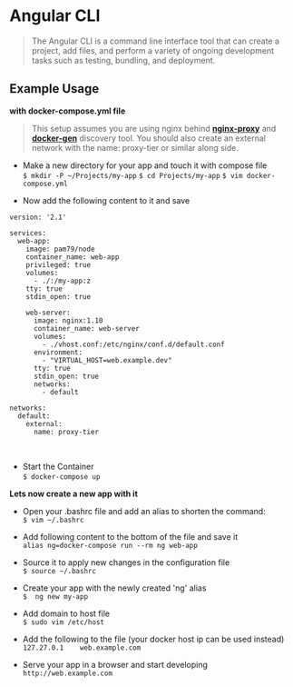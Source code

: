 # **Angular CLI**
                    
>The Angular CLI is a command line interface tool that can create a project, add files, and perform a variety of ongoing development tasks such as testing, bundling, and deployment.

                 
## Example Usage
               
**with docker-compose.yml file**
          
>This setup assumes you are using nginx behind [**nginx-proxy**](https://hub.docker.com/r/jwilder/nginx-proxy/) and [**docker-gen**](https://hub.docker.com/r/jwilder/docker-gen/) discovery tool. You should also create an external network with the name: proxy-tier or similar along side.
                         
* Make a new directory for your app and touch it with compose file          
`$ mkdir -P ~/Projects/my-app`
`$ cd Projects/my-app`
`$ vim docker-compose.yml`
               
               
* Now add the following content to it and save
          
```shell
version: '2.1'

services:
  web-app:
    image: pam79/node
    container_name: web-app
    privileged: true
    volumes:
      - ./:/my-app:z
    tty: true
    stdin_open: true

    web-server:
      image: nginx:1.10
      container_name: web-server
      volumes:
        - ./vhost.conf:/etc/nginx/conf.d/default.conf
      environment:
        - "VIRTUAL_HOST=web.example.dev"
      tty: true
      stdin_open: true
      networks:
        - default

networks:
  default:
    external:
      name: proxy-tier
```
                                     
&nbsp;                                       
* Start the Container          
`$ docker-compose up`
          
                           
**Lets now create a new app with it**          
                        
* Open your .bashrc file and add an alias to shorten the command:          
`$ vim ~/.bashrc`
          
                         
* Add following content to the bottom of the file and save it          
`alias ng=docker-compose run --rm ng web-app`
          
                         
* Source it to apply new changes in the configuration file          
`$ source ~/.bashrc`
          
                         
* Create your app with the newly created 'ng' alias                  
`$  ng new my-app`
          
                         
* Add domain to host file                     
`$ sudo vim /etc/host` 
          

* Add the following to the file (your docker host ip can be used instead)      
`127.27.0.1    web.example.com`
          
          
* Serve your app in a browser and start developing                 
`http://web.example.com` 

